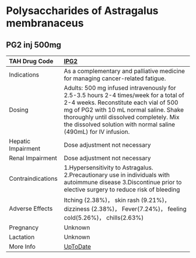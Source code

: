 # Polysaccharides of Astragalus membranaceus

## PG2 inj 500mg

| TAH Drug Code      | [IPG2](https://www.tahsda.org.tw/drugs/hissearch.php?drug_code=IPG2)                                                                                                                                                                                                                  |
|:-------------------|:--------------------------------------------------------------------------------------------------------------------------------------------------------------------------------------------------------------------------------------------------------------------------------------|
| Indications        | As a complementary and palliative medicine for managing cancer-related fatigue.                                                                                                                                                                                                       |
| Dosing             | Adults: 500 mg infused intravenously for 2.5-3.5 hours 2-4 times/week for a total of 2-4 weeks. Reconstitute each vial of 500 mg of PG2 with 10 mL normal saline. Shake thoroughly until dissolved completely. Mix the dissolved solution with normal saline (490mL) for IV infusion. |
| Hepatic Impairment | Dose adjustment not necessary                                                                                                                                                                                                                                                         |
| Renal Impairment   | Dose adjustment not necessary                                                                                                                                                                                                                                                         |
| Contraindications  | 1.Hypersensitivity to Astragalus. 2.Precautionary use in individuals with autoimmune disease 3.Discontinue prior to elective surgery to reduce risk of bleeding                                                                                                                       |
| Adverse Effects    | Itching (2.38%)， skin rash (9.21%)， dizziness (2.38%)， Fever(7.24%)， feeling cold(5.26%)， chills(2.63%)                                                                                                                                                                          |
| Pregnancy          | Unknown                                                                                                                                                                                                                                                                               |
| Lactation          | Unknown                                                                                                                                                                                                                                                                               |
| More Info          | [UpToDate](https://www.uptodate.com/contents/polysaccharides-of-astragalus-membranaceus-drug-information)                                                                                                                                                                             |

